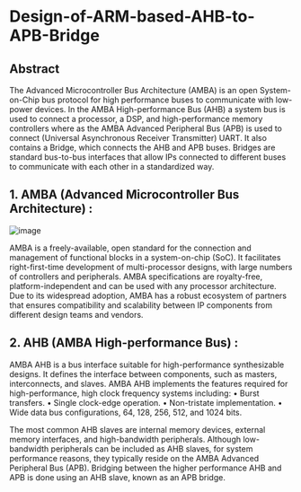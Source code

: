 # Design-of-ARM-based-AHB-to-APB-Bridge

## Abstract
The Advanced Microcontroller Bus Architecture (AMBA) is an open System-on-Chip bus protocol for high performance buses to communicate with low-power devices. In the AMBA High-performance Bus (AHB) a system bus is used to connect a processor, a DSP, and high-performance memory controllers where as the AMBA Advanced Peripheral Bus (APB) is used to connect (Universal Asynchronous Receiver Transmitter) UART. It also contains a Bridge, which connects the AHB and APB buses. Bridges are standard bus-to-bus interfaces that allow IPs connected to different buses to communicate with each other in a standardized way.



## 1. AMBA (Advanced Microcontroller Bus Architecture) :

![image](https://github.com/MahmouodMagdi/RTL-Design-of-ARM-based-AHB-to-APB-Bridge/assets/72949261/e4826773-1bf6-465e-8d44-9aaf1e4b9b20)

AMBA is a freely-available, open standard for the connection and management of functional blocks in a system-on-chip (SoC). It facilitates right-first-time development of multi-processor designs, with large numbers of controllers and peripherals. AMBA specifications are royalty-free, platform-independent and can be used with any processor architecture. Due to its widespread adoption, AMBA has a robust ecosystem of partners that ensures compatibility and scalability between IP components from different design teams and vendors.



## 2. AHB (AMBA High-performance Bus) :

AMBA AHB is a bus interface suitable for high-performance synthesizable designs. It defines the interface between components, such as masters, interconnects, and slaves.
AMBA AHB implements the features required for high-performance, high clock frequency systems including:
  • Burst transfers.
  • Single clock-edge operation.
  • Non-tristate implementation.
  • Wide data bus configurations, 64, 128, 256, 512, and 1024 bits.
  
The most common AHB slaves are internal memory devices, external memory interfaces, and high-bandwidth peripherals. Although low-bandwidth peripherals can be included as AHB slaves, for system performance reasons, they typically reside on the AMBA Advanced Peripheral Bus (APB). Bridging between the higher performance AHB and APB is done using an AHB slave, known as an APB bridge.
